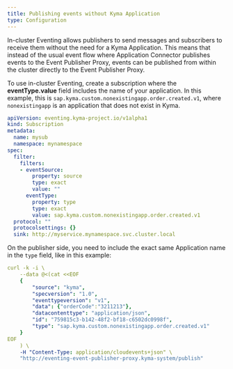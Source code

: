 ```yaml
---
title: Publishing events without Kyma Application
type: Configuration
---
```


In-cluster Eventing allows publishers to send messages and subscribers to receive them without the need for a Kyma Application. This means that instead of the usual event flow where Application Connector publishes events to the Event Publisher Proxy, events can be published from within the cluster directly to the Event Publisher Proxy.

To use in-cluster Eventing, create a subscription where the **eventType.value** field includes the name of your application. In this example, this is `sap.kyma.custom.nonexistingapp.order.created.v1`, where `nonexistingapp` is an application that does not exist in Kyma.

```yaml
apiVersion: eventing.kyma-project.io/v1alpha1
kind: Subscription
metadata:
  name: mysub
  namespace: mynamespace
spec:
  filter:
    filters:
    - eventSource:
        property: source
        type: exact
        value: ""
      eventType:
        property: type
        type: exact
        value: sap.kyma.custom.nonexistingapp.order.created.v1
  protocol: ""
  protocolsettings: {}
  sink: http://myservice.mynamespace.svc.cluster.local
```

On the publisher side, you need to include the exact same Application name in the `type` field, like in this example:

```yaml
curl -k -i \
    --data @<(cat <<EOF
    {
        "source": "kyma",
        "specversion": "1.0",
        "eventtypeversion": "v1",
        "data": {"orderCode":"3211213"},
        "datacontenttype": "application/json",
        "id": "759815c3-b142-48f2-bf18-c6502dc0998f",
        "type": "sap.kyma.custom.nonexistingapp.order.created.v1"
    }
EOF
    ) \
    -H "Content-Type: application/cloudevents+json" \
    "http://eventing-event-publisher-proxy.kyma-system/publish"
```
